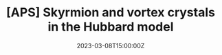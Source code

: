 ---
title: \[APS\] Skyrmion and vortex crystals in the Hubbard model

event: American Physical Society March Meeting 2023
event_url: https://meetings.aps.org/Meeting/MAR23/Session/K54.9

location: APS March Meeting, Las Vegas
summary: Oral talk / International conference

# Talk start and end times.
#   End time can optionally be hidden by prefixing the line with `#`.
date: '2023-03-08T15:00:00Z'
all_day: true


authors: [Kaito Kobayashi and Satoru Hayami]
tags: [Recent, Oral, International]

# Is this a featured talk? (true/false)
featured: false

---